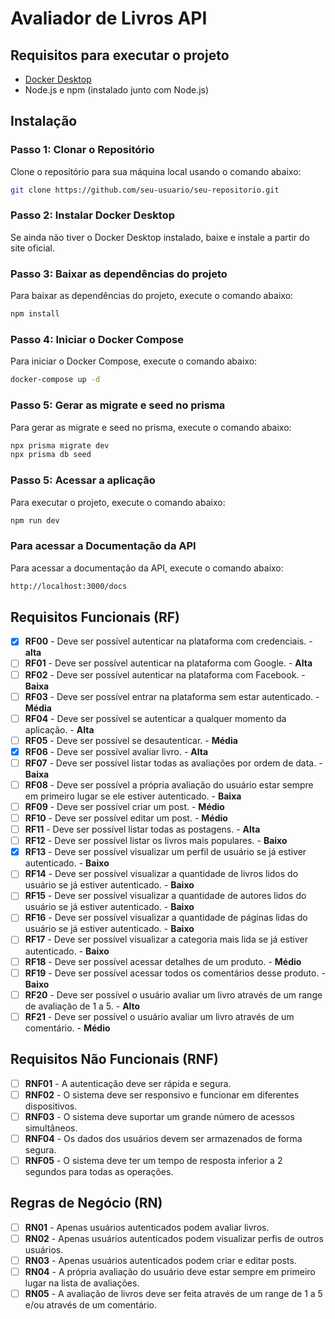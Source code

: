 # Avaliador de Livros API

## Requisitos para executar o projeto
- [Docker Desktop](https://www.docker.com/products/docker-desktop)
- Node.js e npm (instalado junto com Node.js)

## Instalação

### Passo 1: Clonar o Repositório

Clone o repositório para sua máquina local usando o comando abaixo:

```sh
git clone https://github.com/seu-usuario/seu-repositorio.git
```

###  Passo 2: Instalar Docker Desktop
Se ainda não tiver o Docker Desktop instalado, baixe e instale a partir do site oficial.

###  Passo 3: Baixar as dependências do projeto
Para baixar as dependências do projeto, execute o comando abaixo:
```sh
npm install
```

###  Passo 4: Iniciar o Docker Compose
Para iniciar o Docker Compose, execute o comando abaixo:
```sh
docker-compose up -d
``` 
###  Passo 5: Gerar as migrate e seed no prisma
Para gerar as migrate e seed no prisma, execute o comando abaixo:
```sh
npx prisma migrate dev
npx prisma db seed
```

###  Passo 5: Acessar a aplicação
Para executar o projeto, execute o comando abaixo:
```sh
npm run dev
```
### Para acessar a Documentação da API
Para acessar a documentação da API, execute o comando abaixo:
```sh
http://localhost:3000/docs
```
## Requisitos Funcionais (RF)
- [x] **RF00** - Deve ser possível autenticar na plataforma com credenciais. - **alta**
- [ ] **RF01** - Deve ser possível autenticar na plataforma com Google. - **Alta**
- [ ] **RF02** - Deve ser possível autenticar na plataforma com Facebook. - **Baixa**
- [ ] **RF03** - Deve ser possível entrar na plataforma sem estar autenticado. - **Média**
- [ ] **RF04** - Deve ser possível se autenticar a qualquer momento da aplicação. - **Alta**
- [ ] **RF05** - Deve ser possível se desautenticar. - **Média**
- [x] **RF06** - Deve ser possível avaliar  livro. - **Alta**
- [ ] **RF07** - Deve ser possível listar todas as avaliações por ordem de data. - **Baixa**
- [ ] **RF08** - Deve ser possível a própria avaliação do usuário estar sempre em primeiro lugar se ele estiver autenticado. - **Baixa**
- [ ] **RF09** - Deve ser possível criar um post. - **Médio**
- [ ] **RF10** - Deve ser possível editar um post. - **Médio**
- [ ] **RF11** - Deve ser possível listar todas as postagens. - **Alta**
- [ ] **RF12** - Deve ser possível listar os livros mais populares. - **Baixo**
- [x] **RF13** - Deve ser possível visualizar um perfil de usuário se já estiver autenticado. - **Baixo**
- [ ] **RF14** - Deve ser possível visualizar a quantidade de livros lidos do usuário se já estiver autenticado. - **Baixo**
- [ ] **RF15** - Deve ser possível visualizar a quantidade de autores lidos do usuário se já estiver autenticado. - **Baixo**
- [ ] **RF16** - Deve ser possível visualizar a quantidade de páginas lidas do usuário se já estiver autenticado. - **Baixo**
- [ ] **RF17** - Deve ser possível visualizar a categoria mais lida se já estiver autenticado. - **Baixo**
- [ ] **RF18** - Deve ser possível acessar detalhes de um produto. - **Médio**
- [ ] **RF19** - Deve ser possível acessar todos os comentários desse produto. - **Baixo**
- [ ] **RF20** - Deve ser possível o usuário avaliar um livro através de um range de avaliação de 1 a 5. - **Alto**
- [ ] **RF21** - Deve ser possível o usuário avaliar um livro através de um comentário. - **Médio**

## Requisitos Não Funcionais (RNF)

- [ ] **RNF01** - A autenticação deve ser rápida e segura.
- [ ] **RNF02** - O sistema deve ser responsivo e funcionar em diferentes dispositivos.
- [ ] **RNF03** - O sistema deve suportar um grande número de acessos simultâneos.
- [ ] **RNF04** - Os dados dos usuários devem ser armazenados de forma segura.
- [ ] **RNF05** - O sistema deve ter um tempo de resposta inferior a 2 segundos para todas as operações.

## Regras de Negócio (RN)

- [ ] **RN01** - Apenas usuários autenticados podem avaliar livros.
- [ ] **RN02** - Apenas usuários autenticados podem visualizar perfis de outros usuários.
- [ ] **RN03** - Apenas usuários autenticados podem criar e editar posts.
- [ ] **RN04** - A própria avaliação do usuário deve estar sempre em primeiro lugar na lista de avaliações.
- [ ] **RN05** - A avaliação de livros deve ser feita através de um range de 1 a 5 e/ou através de um comentário.
